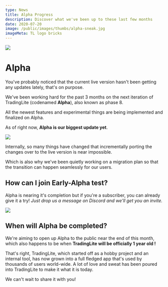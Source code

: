 ```yaml
---
type: News
title: Alpha Progress
description: Discover what we've been up to these last few months
date: 2020-07-20
image: /public/images/thumbs/alpha-sneak.jpg
imageMeta: TL logo bricks
---
```


![](/public/images/thumbs/alpha-sneak.jpg)

# Alpha

You've probably noticed that the current live version hasn't been getting any updates lately, that's on purpose.
 
We've been working hard for the past 3 months on the next iteration of TradingLite (codenamed **Alpha**), also known as phase 8.

All the newest features and experimental things are being implemented and finalized on Alpha. 

As of right now, __Alpha is our biggest update yet__.

![](/public/images/thumbs/alpha-sneak-2.jpg)

Internally, so many things have changed that incrementally porting the changes over to the live version is near impossible.

Which is also why we've been quietly working on a migration plan so that the transition can happen seamlessly for our users.

## How can I join Early-Alpha test?

Alpha is nearing it's completion but if you're a subscriber, you can already give it a try!
*Just drop us a message on Discord and we'll get you an invite.*

![](/public/images/thumbs/alpha-sneak-3.jpg)

## When will Alpha be completed?

We're aiming to open up Alpha to the public near the end of this month, which also happens to be when **TradingLite will be officially 1 year old !**

That's right, TradingLite, which started off as a hobby project and an internal tool, has now grown into a full fledged app that's used by thousands of users world-wide. A lot of love and sweat has been poured into TradingLite to make it what it is today.

We can't wait to share it with you!
